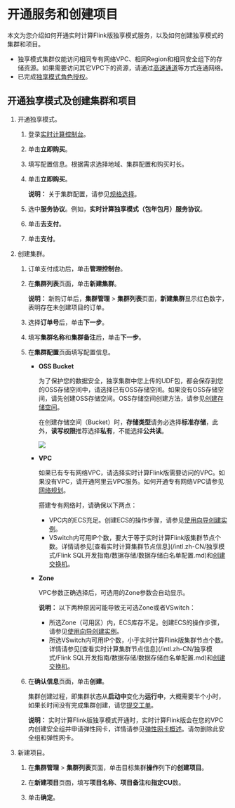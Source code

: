 # 开通服务和创建项目

本文为您介绍如何开通实时计算Flink版独享模式服务，以及如何创建独享模式的集群和项目。

-   独享模式集群仅能访问相同专有网络VPC、相同Region和相同安全组下的存储资源。如果需要访问其它VPC下的资源，请通过[高速通道](/intl.zh-CN/产品简介/什么是高速通道？.md)等方式连通网络。
-   已完成[独享模式角色授权](/intl.zh-CN/独享模式/准备工作/角色授权/独享模式角色授权.md)。

## 开通独享模式及创建集群和项目

1.  开通独享模式。

    1.  登录[实时计算控制台](https://www.alibabacloud.com/zh/products/realtime-compute?spm=a2796.7919406.3156523820.dnavproductdatacom3.66f42d23uPyhJv)。

    2.  单击**立即购买**。

    3.  填写配置信息。根据需求选择地域、集群配置和购买时长。

    4.  单击**立即购买**。

        **说明：** 关于集群配置，请参见[规格选择](/intl.zh-CN/独享模式/产品定价/规格选择.md)。

    5.  选中**服务协议**。例如，**实时计算独享模式（包年包月）服务协议**。

    6.  单击**去支付**。

    7.  单击**支付**。

2.  创建集群。

    1.  订单支付成功后，单击**管理控制台**。

    2.  在**集群列表**页面，单击**新建集群**。

        **说明：** 新购订单后，**集群管理** \> **集群列表**页面，**新建集群**显示红色数字，表明存在未创建项目的订单。

    3.  选择**订单号**后，单击**下一步**。

    4.  填写**集群名称**和**集群备注**后，单击**下一步**。

    5.  在**集群配置**页面填写配置信息。

        -   **OSS Bucket**

            为了保护您的数据安全，独享集群中您上传的UDF包，都会保存到您的OSS存储空间中，请选择已有OSS存储空间。如果没有OSS存储空间，请先创建OSS存储空间。OSS存储空间创建方法，请参见[创建存储空间](/intl.zh-CN/快速入门/控制台快速入门/创建存储空间.md)。

            在创建存储空间（Bucket）时，**存储类型**请务必选择**标准存储**，此外，**读写权限**推荐选择**私有**，不能选择**公共读**。

            ![](https://static-aliyun-doc.oss-accelerate.aliyuncs.com/assets/img/zh-CN/6582976951/p33098.png)

        -   **VPC**

            如果已有专有网络VPC，请选择实时计算Flink版需要访问的VPC。如果没有VPC，请开通阿里云VPC服务。如何开通专有网络VPC请参见[网络规划](/intl.zh-CN/快速入门/网络规划.md)。

            搭建专有网络时，请确保以下两点：

            -   VPC内的ECS充足。创建ECS的操作步骤，请参见[使用向导创建实例](/intl.zh-CN/实例/创建实例/使用向导创建实例.md)。
            -   VSwitch内可用IP个数，要大于等于实时计算Flink版集群节点个数。详情请参见[查看实时计算集群节点信息](/intl.zh-CN/独享模式/Flink SQL开发指南/数据存储/数据存储白名单配置.md)和[创建交换机](/intl.zh-CN/专有网络和交换机/管理交换机/创建交换机.md)。
        -   **Zone**

            VPC参数正确选择后，可选用的Zone参数会自动显示。

            **说明：** 以下两种原因可能导致无可选Zone或者VSwitch：

            -   所选Zone（可用区）内，ECS库存不足。创建ECS的操作步骤，请参见[使用向导创建实例](/intl.zh-CN/实例/创建实例/使用向导创建实例.md)。
            -   所选VSwitch内可用IP个数，小于实时计算Flink版集群节点个数。详情请参见[查看实时计算集群节点信息](/intl.zh-CN/独享模式/Flink SQL开发指南/数据存储/数据存储白名单配置.md)和[创建交换机](/intl.zh-CN/专有网络和交换机/管理交换机/创建交换机.md)。
    6.  在**确认信息**页面，单击**创建**。

        集群创建过程，即集群状态从**启动中**变化为**运行中**，大概需要半个小时，如果长时间没有完成集群创建，请您[提交工单](https://account.alibabacloud.com/login/login.htm?oauth_callback=https%3A//ticket-intl.console.aliyun.com/%23)。

        **说明：** 实时计算Flink版独享模式开通时，实时计算Flink版会在您的VPC内创建安全组并申请弹性网卡，详情请参见[弹性网卡概述](/intl.zh-CN/网络/弹性网卡/弹性网卡概述.md)。请勿删除此安全组和弹性网卡。

3.  新建项目。

    1.  在**集群管理** \> **集群列表**页面，单击目标集群**操作**列下的**创建项目**。

    2.  在**新建项目**页面，填写**项目名称**、**项目备注**和**指定CU**数。

    3.  单击**确定**。


